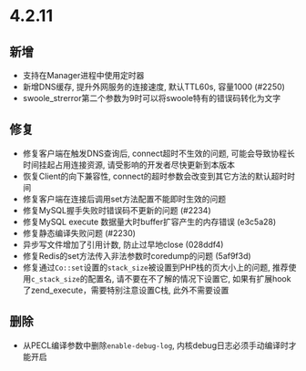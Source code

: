 # 4.2.11

新增
---
+ 支持在Manager进程中使用定时器
+ 新增DNS缓存, 提升外网服务的连接速度, 默认TTL60s, 容量1000 (#2250)
+ swoole_strerror第二个参数为9时可以将swoole特有的错误码转化为文字

修复
---
* 修复客户端在触发DNS查询后, connect超时不生效的问题, 可能会导致协程长时间挂起占用连接资源, 请受影响的开发者尽快更新到本版本
* 恢复Client的向下兼容性, connect的超时参数会改变到其它方法的默认超时时间
* 修复客户端在连接后调用set方法配置不能即时生效的问题
* 修复MySQL握手失败时错误码不更新的问题 (#2234)
* 修复MySQL execute 数据量大时buffer扩容产生的内存错误 (e3c5a28)
* 修复静态编译失败问题 (#2230)
* 异步写文件增加了引用计数, 防止过早地close (028ddf4)
* 修复Redis的set方法传入非法参数时coredump的问题 (5af9f3d)
* 修复通过`Co::set`设置的`stack_size`被设置到PHP栈的页大小上的问题, 推荐使用`c_stack_size`的配置名, 请不要在不了解的情况下设置它, 如果有扩展hook了zend_execute，需要特别注意设置C栈, 此外不需要设置

删除
---
- 从PECL编译参数中删除`enable-debug-log`, 内核debug日志必须手动编译时才能开启